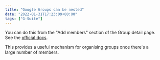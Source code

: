 ```yaml
---
title: "Google Groups can be nested"
date: "2022-01-31T17:23:09+00:00"
tags: ["G-Suite"]
---
```


You can do this from the "Add members" section of the Group detail page. See the
[official docs](https://support.google.com/a/answer/167100?hl=en).

This provides a useful mechanism for organising groups once there's a large
number of members.
